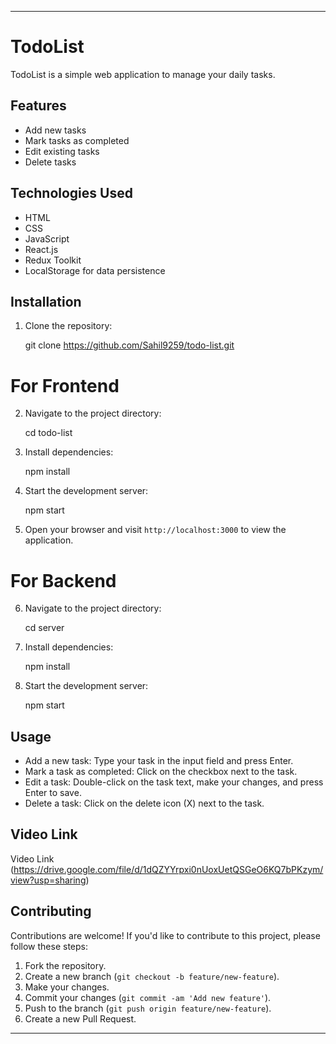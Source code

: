 ---

# TodoList

TodoList is a simple web application to manage your daily tasks.

## Features

- Add new tasks
- Mark tasks as completed
- Edit existing tasks
- Delete tasks

## Technologies Used

- HTML
- CSS
- JavaScript
- React.js
- Redux Toolkit
- LocalStorage for data persistence

## Installation

1. Clone the repository:
   
   git clone https://github.com/Sahil9259/todo-list.git
   
# For Frontend 

2. Navigate to the project directory:

   cd todo-list

3. Install dependencies:

   npm install

4. Start the development server:

   npm start

5. Open your browser and visit `http://localhost:3000` to view the application.

# For Backend

6. Navigate to the project directory:

   cd server

7. Install dependencies:

   npm install

8. Start the development server:

   npm start


## Usage

- Add a new task: Type your task in the input field and press Enter.
- Mark a task as completed: Click on the checkbox next to the task.
- Edit a task: Double-click on the task text, make your changes, and press Enter to save.
- Delete a task: Click on the delete icon (X) next to the task.

## Video Link

 Video Link (https://drive.google.com/file/d/1dQZYYrpxi0nUoxUetQSGeO6KQ7bPKzym/view?usp=sharing)

## Contributing

Contributions are welcome! If you'd like to contribute to this project, please follow these steps:

1. Fork the repository.
2. Create a new branch (`git checkout -b feature/new-feature`).
3. Make your changes.
4. Commit your changes (`git commit -am 'Add new feature'`).
5. Push to the branch (`git push origin feature/new-feature`).
6. Create a new Pull Request.


---
